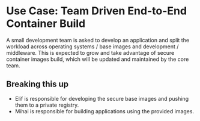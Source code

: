 Use Case: Team Driven End-to-End Container Build
================================================

A small development team is asked to develop an application and split the workload across operating systems / base images and development / middleware.
This is expected to grow and take advantage of secure container images build, which will be updated and maintained by the core team.

Breaking this up
----------------

- Elif is responsible for developing the secure base images and pushing them to a private registry.
- Mihai is responsible for building applications using the provided images.
